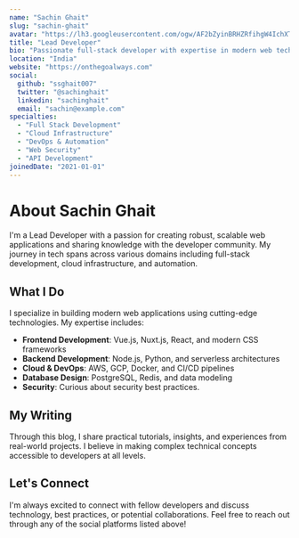 ```yaml
---
name: "Sachin Ghait"
slug: "sachin-ghait"
avatar: "https://lh3.googleusercontent.com/ogw/AF2bZyinBRHZRfihgW4IchXTsq4yutH1G5Q2-iTZZuaiAnqzslIe=s64-c-mo"
title: "Lead Developer"
bio: "Passionate full-stack developer with expertise in modern web technologies, cloud infrastructure, and automation. I love sharing knowledge through technical writing and building tools that make developers' lives easier."
location: "India"
website: "https://onthegoalways.com"
social:
  github: "ssghait007"
  twitter: "@sachinghait"
  linkedin: "sachinghait"
  email: "sachin@example.com"
specialties:
  - "Full Stack Development"
  - "Cloud Infrastructure"
  - "DevOps & Automation"
  - "Web Security"
  - "API Development"
joinedDate: "2021-01-01"
---
```


# About Sachin Ghait

I'm a Lead Developer with a passion for creating robust, scalable web applications and sharing knowledge with the developer community. My journey in tech spans across various domains including full-stack development, cloud infrastructure, and automation.

## What I Do

I specialize in building modern web applications using cutting-edge technologies. My expertise includes:

- **Frontend Development**: Vue.js, Nuxt.js, React, and modern CSS frameworks
- **Backend Development**: Node.js, Python, and serverless architectures
- **Cloud & DevOps**: AWS, GCP, Docker, and CI/CD pipelines
- **Database Design**: PostgreSQL, Redis, and data modeling
- **Security**: Curious about security best practices.

## My Writing

Through this blog, I share practical tutorials, insights, and experiences from real-world projects. I believe in making complex technical concepts accessible to developers at all levels.

## Let's Connect

I'm always excited to connect with fellow developers and discuss technology, best practices, or potential collaborations. Feel free to reach out through any of the social platforms listed above!
